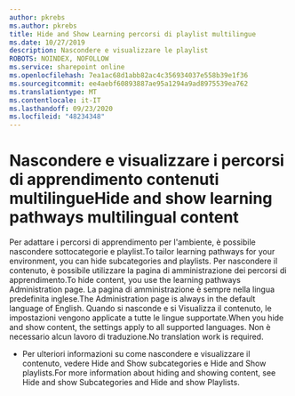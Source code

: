```yaml
---
author: pkrebs
ms.author: pkrebs
title: Hide and Show Learning percorsi di playlist multilingue
ms.date: 10/27/2019
description: Nascondere e visualizzare le playlist
ROBOTS: NOINDEX, NOFOLLOW
ms.service: sharepoint online
ms.openlocfilehash: 7ea1ac68d1abb82ac4c356934037e558b39e1f36
ms.sourcegitcommit: ee4aebf60893887ae95a1294a9ad8975539ea762
ms.translationtype: MT
ms.contentlocale: it-IT
ms.lasthandoff: 09/23/2020
ms.locfileid: "48234348"
---
```

# <a name="hide-and-show-learning-pathways-multilingual-content"></a><span data-ttu-id="fc2d0-103">Nascondere e visualizzare i percorsi di apprendimento contenuti multilingue</span><span class="sxs-lookup"><span data-stu-id="fc2d0-103">Hide and show learning pathways multilingual content</span></span> 

<span data-ttu-id="fc2d0-104">Per adattare i percorsi di apprendimento per l'ambiente, è possibile nascondere sottocategorie e playlist.</span><span class="sxs-lookup"><span data-stu-id="fc2d0-104">To tailor learning pathways for your environment, you can hide subcategories and playlists.</span></span> <span data-ttu-id="fc2d0-105">Per nascondere il contenuto, è possibile utilizzare la pagina di amministrazione dei percorsi di apprendimento.</span><span class="sxs-lookup"><span data-stu-id="fc2d0-105">To hide content, you use the learning pathways Administration page.</span></span> <span data-ttu-id="fc2d0-106">La pagina di amministrazione è sempre nella lingua predefinita inglese.</span><span class="sxs-lookup"><span data-stu-id="fc2d0-106">The Administration page is always in the default language of English.</span></span> <span data-ttu-id="fc2d0-107">Quando si nasconde e si Visualizza il contenuto, le impostazioni vengono applicate a tutte le lingue supportate.</span><span class="sxs-lookup"><span data-stu-id="fc2d0-107">When you hide and show content, the settings apply to all supported languages.</span></span> <span data-ttu-id="fc2d0-108">Non è necessario alcun lavoro di traduzione.</span><span class="sxs-lookup"><span data-stu-id="fc2d0-108">No translation work is required.</span></span> 

- <span data-ttu-id="fc2d0-109">Per ulteriori informazioni su come nascondere e visualizzare il contenuto, vedere Hide and Show subcategories e Hide and Show playlists.</span><span class="sxs-lookup"><span data-stu-id="fc2d0-109">For more information about hiding and showing content, see Hide and show Subcategories and Hide and show Playlists.</span></span> 



